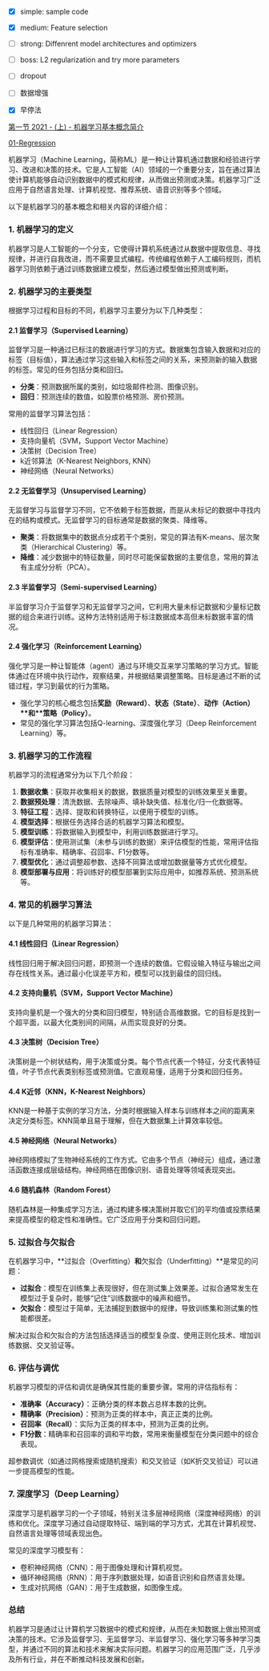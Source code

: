 - [x] simple: sample code 
- [x] medium: Feature selection
- [ ] strong: Diffenrent model architectures and optimizers
- [ ] boss: L2 regularization and try more parameters
- [ ] dropout
- [ ] 数据增强
- [x] 早停法


[第一节 2021 - (上) - 机器学习基本概念简介](https://www.bilibili.com/video/BV1Wv411h7kN?spm_id_from=333.788.videopod.episodes&vd_source=c06338b0283c611d7a47c62b0ed23dfa&p=3)

[01-Regression](https://diamond-mule-bee.notion.site/01-Regression-db3f17ba626a43668e016d09d39e35e5#6aac348ef027455e825a2969e071000f)

机器学习（Machine Learning，简称ML）是一种让计算机通过数据和经验进行学习、改进和决策的技术。它是人工智能（AI）领域的一个重要分支，旨在通过算法使计算机能够自动识别数据中的模式和规律，从而做出预测或决策。机器学习广泛应用于自然语言处理、计算机视觉、推荐系统、语音识别等多个领域。

以下是机器学习的基本概念和相关内容的详细介绍：

### 1. **机器学习的定义**

机器学习是人工智能的一个分支，它使得计算机系统通过从数据中提取信息、寻找规律，并进行自我改进，而不需要显式编程。传统编程依赖于人工编码规则，而机器学习则依赖于通过训练数据建立模型，然后通过模型做出预测或判断。

### 2. **机器学习的主要类型**

根据学习过程和目标的不同，机器学习主要分为以下几种类型：

#### 2.1 监督学习（Supervised Learning）

监督学习是一种通过已标注的数据进行学习的方式。数据集包含输入数据和对应的标签（目标值），算法通过学习这些输入和标签之间的关系，来预测新的输入数据的标签。常见的任务包括分类和回归。

- **分类**：预测数据所属的类别，如垃圾邮件检测、图像识别。
- **回归**：预测连续的数值，如股票价格预测、房价预测。

常用的监督学习算法包括：

- 线性回归（Linear Regression）
- 支持向量机（SVM，Support Vector Machine）
- 决策树（Decision Tree）
- k近邻算法（K-Nearest Neighbors, KNN）
- 神经网络（Neural Networks）

#### 2.2 无监督学习（Unsupervised Learning）

无监督学习与监督学习不同，它不依赖于标签数据，而是从未标记的数据中寻找内在的结构或模式。无监督学习的目标通常是数据的聚类、降维等。

- **聚类**：将数据集中的数据点分成若干个类别，常见的算法有K-means、层次聚类（Hierarchical Clustering）等。
- **降维**：减少数据中的特征数量，同时尽可能保留数据的主要信息，常用的算法有主成分分析（PCA）。

#### 2.3 半监督学习（Semi-supervised Learning）

半监督学习介于监督学习和无监督学习之间，它利用大量未标记数据和少量标记数据的组合来进行训练。这种方法特别适用于标注数据成本高但未标数据丰富的情况。

#### 2.4 强化学习（Reinforcement Learning）

强化学习是一种让智能体（agent）通过与环境交互来学习策略的学习方式。智能体通过在环境中执行动作，观察结果，并根据结果调整策略。目标是通过不断的试错过程，学习到最优的行为策略。

- 强化学习的核心概念包括**奖励（Reward）**、**状态（State）**、**动作（Action）\**和\**策略（Policy）**。
- 常见的强化学习算法包括Q-learning、深度强化学习（Deep Reinforcement Learning）等。

### 3. **机器学习的工作流程**

机器学习的流程通常分为以下几个阶段：

1. **数据收集**：获取并收集相关的数据，数据质量对模型的训练效果至关重要。
2. **数据预处理**：清洗数据、去除噪声、填补缺失值、标准化/归一化数据等。
3. **特征工程**：选择、提取和转换特征，以便用于模型的训练。
4. **模型选择**：根据任务选择合适的机器学习算法和模型。
5. **模型训练**：将数据输入到模型中，利用训练数据进行学习。
6. **模型评估**：使用测试集（未参与训练的数据）来评估模型的性能，常用评估指标有准确率、精确率、召回率、F1分数等。
7. **模型优化**：通过调整超参数、选择不同算法或增加数据量等方式优化模型。
8. **模型部署与应用**：将训练好的模型部署到实际应用中，如推荐系统、预测系统等。

### 4. **常见的机器学习算法**

以下是几种常用的机器学习算法：

#### 4.1 线性回归（Linear Regression）

线性回归用于解决回归问题，即预测一个连续的数值。它假设输入特征与输出之间存在线性关系。通过最小化误差平方和，模型可以找到最佳的回归线。

#### 4.2 支持向量机（SVM，Support Vector Machine）

支持向量机是一个强大的分类和回归模型，特别适合高维数据。它的目标是找到一个超平面，以最大化类别间的间隔，从而实现良好的分类。

#### 4.3 决策树（Decision Tree）

决策树是一个树状结构，用于决策或分类。每个节点代表一个特征，分支代表特征值，叶子节点代表类别标签或预测值。它直观易懂，适用于分类和回归任务。

#### 4.4 K近邻（KNN，K-Nearest Neighbors）

KNN是一种基于实例的学习方法，分类时根据输入样本与训练样本之间的距离来决定分类标签。KNN简单且易于理解，但在大数据集上计算效率较低。

#### 4.5 神经网络（Neural Networks）

神经网络模拟了生物神经系统的工作方式。它由多个节点（神经元）组成，通过激活函数连接成层级结构。神经网络在图像识别、语音处理等领域表现突出。

#### 4.6 随机森林（Random Forest）

随机森林是一种集成学习方法，通过构建多棵决策树并取它们的平均值或投票结果来提高模型的稳定性和准确性。它广泛应用于分类和回归问题。

### 5. **过拟合与欠拟合**

在机器学习中，**过拟合（Overfitting）**和**欠拟合（Underfitting）**是常见的问题：

- **过拟合**：模型在训练集上表现很好，但在测试集上效果差。过拟合通常发生在模型过于复杂时，能够“记住”训练数据中的噪声和细节。
- **欠拟合**：模型过于简单，无法捕捉到数据中的规律，导致训练集和测试集的性能都很差。

解决过拟合和欠拟合的方法包括选择适当的模型复杂度、使用正则化技术、增加训练数据、交叉验证等。

### 6. **评估与调优**

机器学习模型的评估和调优是确保其性能的重要步骤。常用的评估指标有：

- **准确率（Accuracy）**：正确分类的样本数占总样本数的比例。
- **精确率（Precision）**：预测为正类的样本中，真正正类的比例。
- **召回率（Recall）**：实际为正类的样本中，预测为正类的比例。
- **F1分数**：精确率和召回率的调和平均数，常用来衡量模型在分类问题中的综合表现。

超参数调优（如通过网格搜索或随机搜索）和交叉验证（如K折交叉验证）可以进一步提高模型的性能。

### 7. **深度学习（Deep Learning）**

深度学习是机器学习的一个子领域，特别关注多层神经网络（深度神经网络）的训练和优化。深度学习通过自动提取特征、端到端的学习方式，尤其在计算机视觉、自然语言处理等领域表现出色。

常见的深度学习模型有：

- 卷积神经网络（CNN）：用于图像处理和计算机视觉。
- 循环神经网络（RNN）：用于序列数据处理，如语音识别和自然语言处理。
- 生成对抗网络（GAN）：用于生成数据，如图像生成。

### 总结

机器学习是通过让计算机学习数据中的模式和规律，从而在未知数据上做出预测或决策的技术。它涉及监督学习、无监督学习、半监督学习、强化学习等多种学习类型，并通过不同的算法和技术来解决实际问题。机器学习的应用范围广泛，几乎涉及所有行业，并在不断推动科技发展和创新。